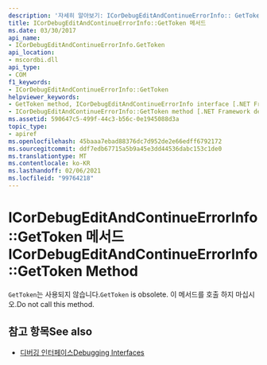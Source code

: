 ```yaml
---
description: '자세히 알아보기: ICorDebugEditAndContinueErrorInfo:: GetToken 메서드'
title: ICorDebugEditAndContinueErrorInfo::GetToken 메서드
ms.date: 03/30/2017
api_name:
- ICorDebugEditAndContinueErrorInfo.GetToken
api_location:
- mscordbi.dll
api_type:
- COM
f1_keywords:
- ICorDebugEditAndContinueErrorInfo::GetToken
helpviewer_keywords:
- GetToken method, ICorDebugEditAndContinueErrorInfo interface [.NET Framework debugging]
- ICorDebugEditAndContinueErrorInfo::GetToken method [.NET Framework debugging]
ms.assetid: 590647c5-499f-44c3-b56c-0e1945088d3a
topic_type:
- apiref
ms.openlocfilehash: 45baaa7ebad88376dc7d952de2e66edff6792172
ms.sourcegitcommit: ddf7edb67715a5b9a45e3dd44536dabc153c1de0
ms.translationtype: MT
ms.contentlocale: ko-KR
ms.lasthandoff: 02/06/2021
ms.locfileid: "99764218"
---
```

# <a name="icordebugeditandcontinueerrorinfogettoken-method"></a><span data-ttu-id="acfa8-103">ICorDebugEditAndContinueErrorInfo::GetToken 메서드</span><span class="sxs-lookup"><span data-stu-id="acfa8-103">ICorDebugEditAndContinueErrorInfo::GetToken Method</span></span>

<span data-ttu-id="acfa8-104">`GetToken`는 사용되지 않습니다.</span><span class="sxs-lookup"><span data-stu-id="acfa8-104">`GetToken` is obsolete.</span></span> <span data-ttu-id="acfa8-105">이 메서드를 호출 하지 마십시오.</span><span class="sxs-lookup"><span data-stu-id="acfa8-105">Do not call this method.</span></span>  
  
## <a name="see-also"></a><span data-ttu-id="acfa8-106">참고 항목</span><span class="sxs-lookup"><span data-stu-id="acfa8-106">See also</span></span>

- [<span data-ttu-id="acfa8-107">디버깅 인터페이스</span><span class="sxs-lookup"><span data-stu-id="acfa8-107">Debugging Interfaces</span></span>](debugging-interfaces.md)
